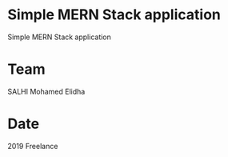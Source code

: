 # Simple MERN Stack application
Simple MERN Stack application

# Team 
SALHI Mohamed Elidha

# Date
2019 Freelance
